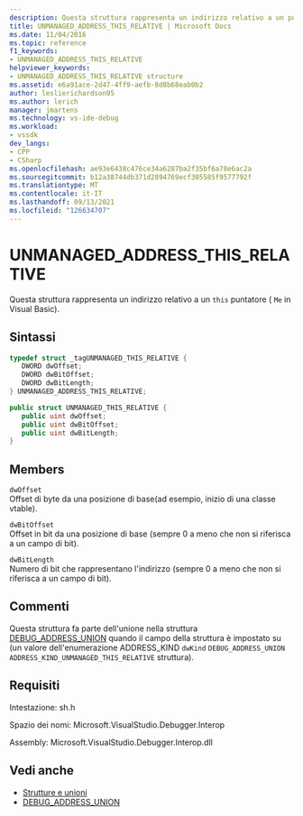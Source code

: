 ```yaml
---
description: Questa struttura rappresenta un indirizzo relativo a un puntatore this (Me in Visual Basic).
title: UNMANAGED_ADDRESS_THIS_RELATIVE | Microsoft Docs
ms.date: 11/04/2016
ms.topic: reference
f1_keywords:
- UNMANAGED_ADDRESS_THIS_RELATIVE
helpviewer_keywords:
- UNMANAGED_ADDRESS_THIS_RELATIVE structure
ms.assetid: e6a91ace-2d47-4ff9-aefb-8d8b68eab0b2
author: leslierichardson95
ms.author: lerich
manager: jmartens
ms.technology: vs-ide-debug
ms.workload:
- vssdk
dev_langs:
- CPP
- CSharp
ms.openlocfilehash: ae93e6438c476ce34a6287ba2f35bf6a78e6ac2a
ms.sourcegitcommit: b12a38744db371d2894769ecf305585f9577792f
ms.translationtype: MT
ms.contentlocale: it-IT
ms.lasthandoff: 09/13/2021
ms.locfileid: "126634707"
---
```

# <a name="unmanaged_address_this_relative"></a>UNMANAGED_ADDRESS_THIS_RELATIVE
Questa struttura rappresenta un indirizzo relativo a un `this` puntatore ( `Me` in Visual Basic).

## <a name="syntax"></a>Sintassi

```cpp
typedef struct _tagUNMANAGED_THIS_RELATIVE {
   DWORD dwOffset;
   DWORD dwBitOffset;
   DWORD dwBitLength;
} UNMANAGED_ADDRESS_THIS_RELATIVE;
```

```csharp
public struct UNMANAGED_THIS_RELATIVE {
   public uint dwOffset;
   public uint dwBitOffset;
   public uint dwBitLength;
}
```

## <a name="members"></a>Members
 `dwOffset`\
 Offset di byte da una posizione di base(ad esempio, inizio di una classe vtable).

 `dwBitOffset`\
 Offset in bit da una posizione di base (sempre 0 a meno che non si riferisca a un campo di bit).

 `dwBitLength`\
 Numero di bit che rappresentano l'indirizzo (sempre 0 a meno che non si riferisca a un campo di bit).

## <a name="remarks"></a>Commenti
 Questa struttura fa parte dell'unione nella struttura [DEBUG_ADDRESS_UNION](../../../extensibility/debugger/reference/debug-address-union.md) quando il campo della struttura è impostato su (un valore dell'enumerazione ADDRESS_KIND `dwKind` `DEBUG_ADDRESS_UNION` `ADDRESS_KIND_UNMANAGED_THIS_RELATIVE` struttura). [](../../../extensibility/debugger/reference/address-kind.md)

## <a name="requirements"></a>Requisiti
 Intestazione: sh.h

 Spazio dei nomi: Microsoft.VisualStudio.Debugger.Interop

 Assembly: Microsoft.VisualStudio.Debugger.Interop.dll

## <a name="see-also"></a>Vedi anche
- [Strutture e unioni](../../../extensibility/debugger/reference/structures-and-unions.md)
- [DEBUG_ADDRESS_UNION](../../../extensibility/debugger/reference/debug-address-union.md)
